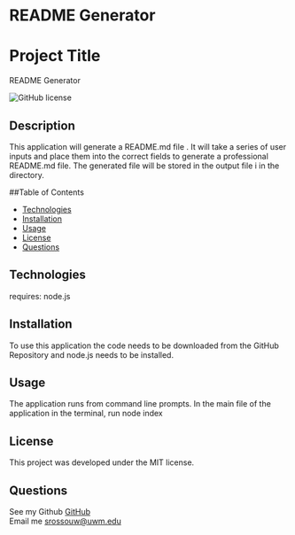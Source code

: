 # README Generator

#  Project Title
README Generator

 ![GitHub license](https://img.shields.io/badge/license-MIT-blue.svg)

##  Description
This application will generate a README.md file . It will take a series of user inputs and place them into the correct fields to generate  a professional README.md file.   The generated file will be stored in the output file i  in the directory.  

##Table of Contents
* [Technologies](#technologies)
* [Installation](#installation)
* [Usage](#usage)
* [License](#license)
* [Questions](#questions)
  
## Technologies
requires: node.js

## Installation
To use this application the code needs to be downloaded from the GitHub Repository and node.js needs to be installed.  

## Usage
The application runs from command line prompts. In the main file of the application in the terminal, run  node index 

## License
This project was developed under the MIT license.

## Questions  
See my Github [GitHub](https://www.github.com/strossouw)  
Email me  <srossouw@uwm.edu>
